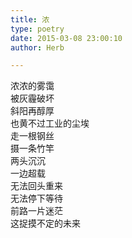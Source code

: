```yaml
---  
title: 浓  
type: poetry  
date: 2015-03-08 23:00:10  
author: Herb  

---  
```

浓浓的雾霭  
被灰霾破坏  
斜阳再醇厚  
也黄不过工业的尘埃  
走一根钢丝  
摄一条竹竿  
两头沉沉  
一边超载  
无法回头重来  
无法停下等待  
前路一片迷茫  
这捉摸不定的未来